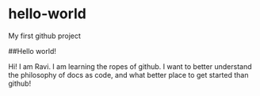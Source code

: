 # hello-world
My first github project

##Hello world!

Hi! I am Ravi. I am learning the ropes of github. I want to better understand the philosophy of docs as code, and what better place to get started than github!
